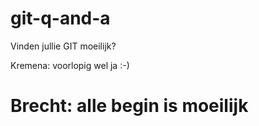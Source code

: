 # git-q-and-a
Vinden jullie GIT moeilijk?

Kremena: voorlopig wel ja :-)

# Brecht: alle begin is moeilijk